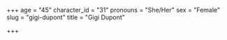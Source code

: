 +++
age = "45"
character_id = "31"
pronouns = "She/Her"
sex = "Female"
slug = "gigi-dupont"
title = "Gigi Dupont"

+++


